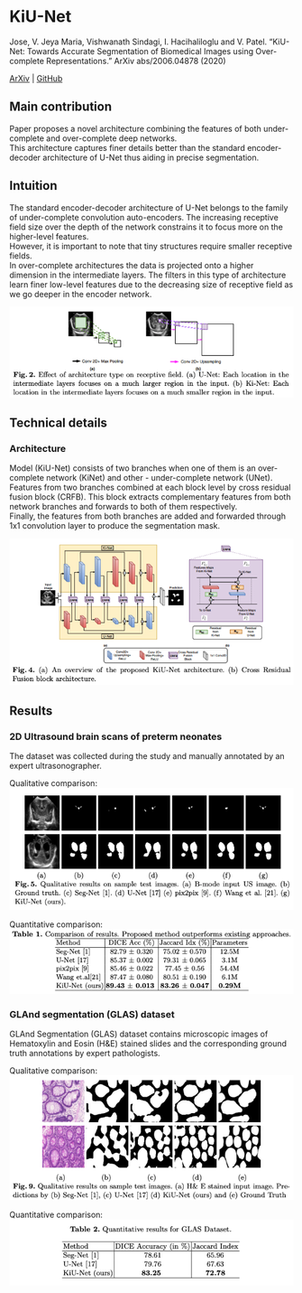 
# KiU-Net

Jose, V. Jeya Maria, Vishwanath Sindagi, I. Hacihaliloglu and V. Patel.
“KiU-Net: Towards Accurate Segmentation of Biomedical Images using Over-complete Representations.”
ArXiv abs/2006.04878 (2020)

[ArXiv](https://arxiv.org/abs/2006.04878) | [GitHub](https://github.com/jeya-maria-jose/KiU-Net-pytorch)


## Main contribution
Paper proposes a novel architecture combining the features of both under-complete and over-complete deep networks.  
This architecture captures finer details better than the standard encoder-decoder architecture of U-Net
thus aiding in precise segmentation.


## Intuition
The standard encoder-decoder architecture of U-Net belongs to the family of under-complete convolution auto-encoders.
The increasing receptive field size over the depth of the network constrains it to focus more
on the higher-level features.  
However, it is important to note that tiny structures require smaller receptive fields.  
In over-complete architectures the data is projected onto a higher dimension in the intermediate layers.
The filters in this type of architecture learn finer low-level features due to the decreasing size
of receptive field as we go deeper in the encoder network.

![](/images/kiu-net/receptive_field.png)


## Technical details

### Architecture
Model (KiU-Net) consists of two branches when one of them is an over-complete network (KiNet)
and other - under-complete network (UNet).  
Features from two branches combined at each block level by cross residual fusion block (CRFB).
This block extracts complementary features from both network branches and forwards to both of them respectively.  
Finally, the features from both branches are added and forwarded through 1x1 convolution layer
to produce the segmentation mask.

![](/images/kiu-net/architecture.png)


## Results

### 2D Ultrasound brain scans of preterm neonates
The dataset was collected during the study and manually annotated by an expert ultrasonographer.

Qualitative comparison:  
![](/images/kiu-net/us_dataset_qualitative_results.png)

Quantitative comparison:  
![](/images/kiu-net/us_dataset_quantitative_results.png)

### GLAnd segmentation (GLAS) dataset
GLAnd Segmentation (GLAS) dataset contains microscopic images of Hematoxylin and Eosin (H&E) stained slides
and the corresponding ground truth annotations by expert pathologists.

Qualitative comparison:  
![](/images/kiu-net/glas_dataset_qualitative_results.png)

Quantitative comparison:  
![](/images/kiu-net/glas_dataset_quantitative_results.png)


